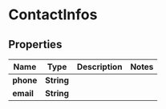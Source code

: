 # ContactInfos

## Properties
Name | Type | Description | Notes
------------ | ------------- | ------------- | -------------
**phone** | **String** |  | 
**email** | **String** |  | 
